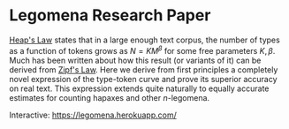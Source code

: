 # Legomena Research Paper

[Heap's Law](https://en.wikipedia.org/wiki/Heaps%27_law) states that in a large enough text corpus, the number of types as a function of tokens grows as $N=KM^\beta$ for some free parameters $K,\beta$. Much has been written about how this result (or variants of it) can be derived from [Zipf's Law](https://simple.wikipedia.org/wiki/Zipf%27s_law). Here we derive from first principles a completely novel expression of the type-token curve and prove its superior accuracy on real text. This expression extends quite naturally to equally accurate estimates for counting hapaxes and other $n$-legomena.

Interactive: https://legomena.herokuapp.com/
